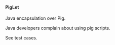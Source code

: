 #### PigLet


Java encapsulation over Pig.

Java developers complain about using pig scripts.

See test cases.
